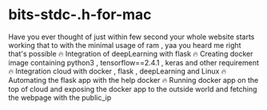 # bits-stdc-.h-for-mac

Have you ever thought of just within few second your whole website starts working that to with the minimal usage of ram , yaa you heard me right that's possible 
🔥 Integration of deepLearning with flask 
🔥 Creating docker image containing python3 , tensorflow==2.4.1 , keras and other requirement 
🔥 Integration cloud with docker , flask , deepLearning and Linux
🔥 Automating the flask app with the help docker
🔥 Running docker app on the top of cloud and exposing the docker app to the outside world and fetching the webpage with the public_ip
